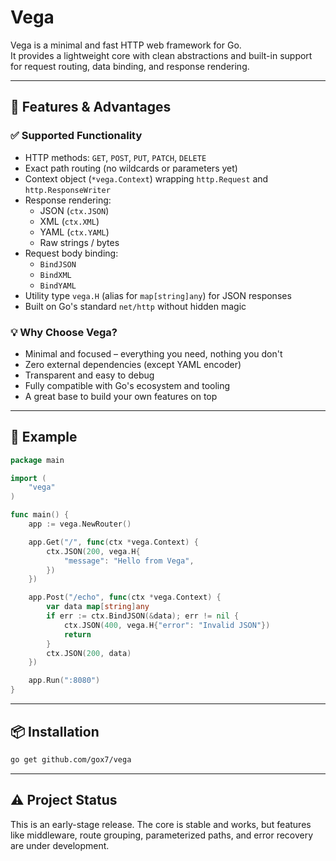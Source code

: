 # Vega

Vega is a minimal and fast HTTP web framework for Go.  
It provides a lightweight core with clean abstractions and built-in support for request routing, data binding, and response rendering.

---

## 🚀 Features & Advantages

### ✅ Supported Functionality

- HTTP methods: `GET`, `POST`, `PUT`, `PATCH`, `DELETE`
- Exact path routing (no wildcards or parameters yet)
- Context object (`*vega.Context`) wrapping `http.Request` and `http.ResponseWriter`
- Response rendering:
  - JSON (`ctx.JSON`)
  - XML (`ctx.XML`)
  - YAML (`ctx.YAML`)
  - Raw strings / bytes
- Request body binding:
  - `BindJSON`
  - `BindXML`
  - `BindYAML`
- Utility type `vega.H` (alias for `map[string]any`) for JSON responses
- Built on Go's standard `net/http` without hidden magic

### 💡 Why Choose Vega?

- Minimal and focused – everything you need, nothing you don't
- Zero external dependencies (except YAML encoder)
- Transparent and easy to debug
- Fully compatible with Go's ecosystem and tooling
- A great base to build your own features on top

---

## 🧪 Example

```go
package main

import (
	"vega"
)

func main() {
	app := vega.NewRouter()

	app.Get("/", func(ctx *vega.Context) {
		ctx.JSON(200, vega.H{
			"message": "Hello from Vega",
		})
	})

	app.Post("/echo", func(ctx *vega.Context) {
		var data map[string]any
		if err := ctx.BindJSON(&data); err != nil {
			ctx.JSON(400, vega.H{"error": "Invalid JSON"})
			return
		}
		ctx.JSON(200, data)
	})

	app.Run(":8080")
}
````

---

## 📦 Installation

```bash
go get github.com/gox7/vega
```

---

## ⚠️ Project Status

This is an early-stage release. The core is stable and works, but features like middleware, route grouping, parameterized paths, and error recovery are under development.
